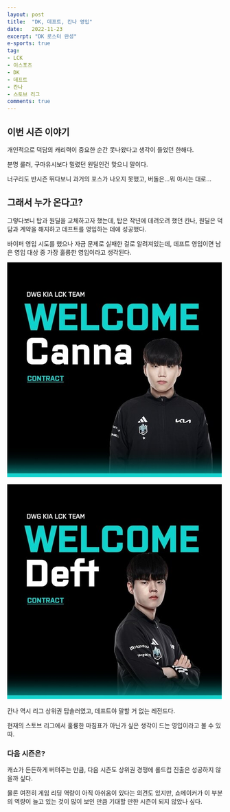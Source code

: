 ```yaml
---
layout: post
title:  "DK, 데프트, 칸나 영입"
date:   2022-11-23
excerpt: "DK 로스터 완성"
e-sports: true
tag:
- LCK
- 이스포츠
- DK
- 데프트
- 칸나
- 스토브 리그
comments: true
---
```


## 이번 시즌 이야기

개인적으로 덕담의 캐리력이 중요한 순간 못나왔다고 생각이 들었던 한해다.

분명 룰러, 구마유시보다 밀렸던 원딜인건 맞으니 말이다.

너구리도 반시즌 뛰다보니 과거의 포스가 나오지 못했고, 버돌은...뭐 아시는 대로...

## 그래서 누가 온다고?

그렇다보니 탑과 원딜을 교체하고자 했는데, 탑은 작년에 데려오려 했던 칸나, 원딜은 덕담과 계약을 해지하고 데프트를 영입하는 데에 성공했다.

바이퍼 영입 시도를 했으나 자금 문제로 실패한 걸로 알려져있는데, 데프트 영입이면 남은 영입 대상 중 가장 훌륭한 영입이라고 생각된다.

![Canna](../img/2022/dk_canna.jpg)

![Deft](../img/2022/dk_deft.jpg)

칸나 역시 리그 상위권 탑솔러였고, 데프트야 말할 거 없는 레전드다.

현재의 스토브 리그에서 훌륭한 마침표가 아닌가 싶은 생각이 드는 영입이라고 볼 수 있따.

### 다음 시즌은?

캐쇼가 든든하게 버텨주는 만큼, 다음 시즌도 상위권 경쟁에 롤드컵 진출은 성공하지 않을까 싶다.

물론 여전히 게임 리딩 역량이 아직 아쉬움이 있다는 의견도 있지만, 쇼메이커가 이 부분의 역량이 늘고 있는 것이 많이 보인 만큼 기대할 만한 시즌이 되지 않았나 싶다.